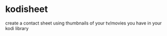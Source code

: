 # kodisheet
create a contact sheet using thumbnails of your tv/movies you have in your kodi library

